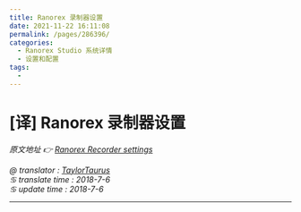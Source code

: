 ```yaml
---
title: Ranorex 录制器设置
date: 2021-11-22 16:11:08
permalink: /pages/286396/
categories:
  - Ranorex Studio 系统详情
  - 设置和配置
tags:
  - 
---
```

# [译] Ranorex 录制器设置

*原文地址 👉 [Ranorex Recorder settings][0]*

*@ translator : [TaylorTaurus](https://github.com/taylortaurus)*      
*♋ translate time : 2018-7-6*  
*♋ update time : 2018-7-6*  

---

[0]: https://www.ranorex.com/help/latest/ranorex-studio-system-details/settings-configuration/ranorex-recorder-settings/

